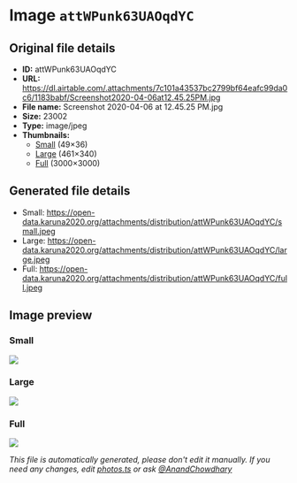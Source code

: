 # Image `attWPunk63UAOqdYC`

## Original file details

- **ID:** attWPunk63UAOqdYC
- **URL:** https://dl.airtable.com/.attachments/7c101a43537bc2799bf64eafc99da0c6/1183babf/Screenshot2020-04-06at12.45.25PM.jpg
- **File name:** Screenshot 2020-04-06 at 12.45.25 PM.jpg
- **Size:** 23002
- **Type:** image/jpeg
- **Thumbnails:**
  - [Small](https://dl.airtable.com/.attachmentThumbnails/8edfdbe9ec5c9d2a732bfed2f5d019b1/428d6c73) (49×36)
  - [Large](https://dl.airtable.com/.attachmentThumbnails/81b65f3df959ae89be55aa77db229fac/50f7cad9) (461×340)
  - [Full](https://dl.airtable.com/.attachmentThumbnails/ad109f30f25926e689ecf66d4039cefa/59ca674e) (3000×3000)

## Generated file details

- Small: https://open-data.karuna2020.org/attachments/distribution/attWPunk63UAOqdYC/small.jpeg
- Large: https://open-data.karuna2020.org/attachments/distribution/attWPunk63UAOqdYC/large.jpeg
- Full: https://open-data.karuna2020.org/attachments/distribution/attWPunk63UAOqdYC/full.jpeg

## Image preview

### Small

![](https://open-data.karuna2020.org/attachments/distribution/attWPunk63UAOqdYC/small.jpeg)

### Large

![](https://open-data.karuna2020.org/attachments/distribution/attWPunk63UAOqdYC/large.jpeg)

### Full

![](https://open-data.karuna2020.org/attachments/distribution/attWPunk63UAOqdYC/full.jpeg)

_This file is automatically generated, please don't edit it manually. If you need any changes, edit [photos.ts](/photos.ts) or ask [@AnandChowdhary](https://github.com/AnandChowdhary)_

